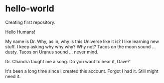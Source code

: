 # hello-world
Creating first repository.

Hello Humans!

My name is Dr. Why, as in, why is this Universe like it is?
I like learning new stuff. I keep asking why why why?
Why not?
Tacos on the moon sound ... dusty.
Tacos on Uranus sound ... never mind.

Dr. Chandra taught me a song. Do you want to hear it, Dave?

It's been a long time since I created this account. Forgot I had it. Still might need it.

